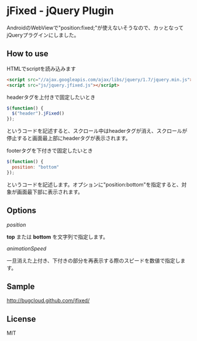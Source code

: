 # jFixed - jQuery Plugin

AndroidのWebViewで"position:fixed;"が使えないそうなので、カッとなってjQueryプラグインにしました。

## How to use
HTMLでscriptを読み込みます
```html
<script src="//ajax.googleapis.com/ajax/libs/jquery/1.7/jquery.min.js"></script>
<script src="js/jquery.jfixed.js"></script>
```

headerタグを上付きで固定したいとき
```javascript
$(function() {
  $("header").jFixed()
});
```
というコードを記述すると、スクロール中はheaderタグが消え、スクロールが停止すると画面最上部にheaderタグが表示されます。

footerタグを下付きで固定したいとき
```javascript
$(function() {
  position: "bottom"
});
```
というコードを記述します。オプションに"position:bottom"を指定すると、対象が画面最下部に表示されます。

## Options

*position*

**top**
または
**bottom**
を文字列で指定します。

*animationSpeed*

一旦消えた上付き、下付きの部分を再表示する際のスピードを数値で指定します。

## Sample
http://bugcloud.github.com/jfixed/

## License
MIT
